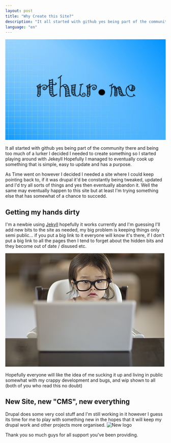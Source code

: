 ```yaml
---
layout: post
title: "Why Create this Site?"
description: "It all started with github yes being part of the community there and being too much of a lurker I decided I needed to create something so I started playing around with [Jekyll](http://jekyllrb.com/). Hopefully I managed to eventually cook up something that  is simple, easy to update and has a purpose."
language: "en"
---
```


![Cover](/assets/img/posts/rthurme.jpg)

It all started with github yes being part of the community there and being too much of a lurker I decided I needed to create something so I started playing around with Jekeyll Hopefully I managed to eventually cook up something that  is simple, easy to update and has a purpose.
<!-- more -->

As Time went on however I decided I needed a site where I could keep pointing back to, if it was drupal it'd be constantly being tweaked, updated and I'd try all sorts of things and yes then eventually abandon it.
Well the same may eventually happen to this site but at least I'm trying something else that has somewhat of a chance to succedd. 

## Getting my hands dirty

I'm a newbie using [Jekyll](http://jekyllrb.com/) hopefully it works currently and I'm guessing I'll add new bits to the site as needed, my big problem is keeping things only semi public... if you put a big link to it everyone will know it's there, if I don't put a big link to all the pages then I tend to forget about the hidden bits and they become out of date / disused etc.

![Proposed Mockup](/assets/img/posts/laptop.jpg)

Hopefully everyone will like the idea of me sucking it up and living in public somewhat with my crappy development and bugs, and wip shown to all (both of you who read this no doubt)

## New Site, new "CMS", new everything

Drupal does some very cool stuff and I'm still working in it however I guess its time for me to play with something new in the hopes that it will keep my drupal work and other projects more organised.
![New logo](http://turningpoint6.org/wp-content/uploads/2014/05/Thank-You.jpg)

Thank you so much guys for all support you've been providing.